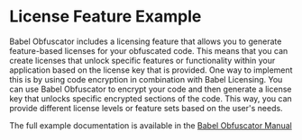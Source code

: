# License Feature Example
Babel Obfuscator includes a licensing feature that allows you to generate feature-based licenses for your obfuscated code. This means that you can create licenses that unlock specific features or functionality within your application based on the license key that is provided.
One way to implement this is by using code encryption in combination with Babel Licensing. You can use Babel Obfuscator to encrypt your code and then generate a license key that unlocks specific encrypted sections of the code. This way, you can provide different license levels or feature sets based on the user's needs.

The full example documentation is available in the [Babel Obfuscator Manual](https://docs.babelfor.net/examples/code-encryption/feature-based-licenses)

